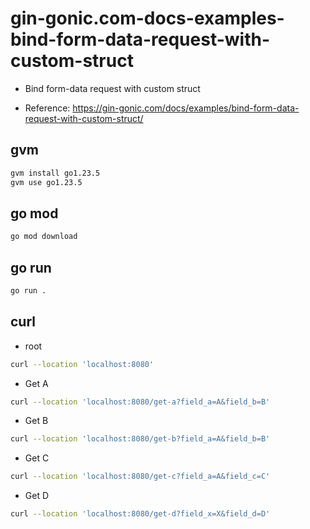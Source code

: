 # gin-gonic.com-docs-examples-bind-form-data-request-with-custom-struct

- Bind form-data request with custom struct

- Reference: https://gin-gonic.com/docs/examples/bind-form-data-request-with-custom-struct/

## gvm

```sh
gvm install go1.23.5
gvm use go1.23.5
```

## go mod

```sh
go mod download
```

## go run

```sh
go run .
```

## curl

- root

```sh
curl --location 'localhost:8080'
```

- Get A

```sh
curl --location 'localhost:8080/get-a?field_a=A&field_b=B'
```

- Get B

```sh
curl --location 'localhost:8080/get-b?field_a=A&field_b=B'
```

- Get C

```sh
curl --location 'localhost:8080/get-c?field_a=A&field_c=C'
```

- Get D

```sh
curl --location 'localhost:8080/get-d?field_x=X&field_d=D'
```
